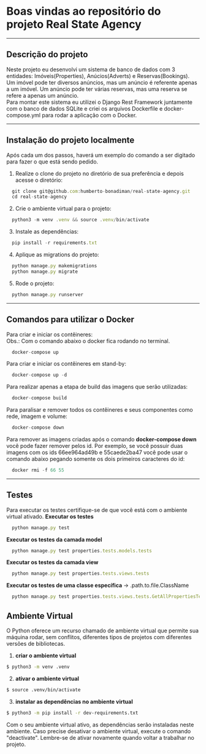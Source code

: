 # Boas vindas ao repositório do projeto Real State Agency

---

## Descrição do projeto

Neste projeto eu desenvolvi um sistema de banco de dados com 3 entidades: Imóveis(Properties), Anúcios(Adverts) e Reservas(Bookings). Um imóvel pode ter
diversos anúncios, mas um anúncio é referente apenas a um imóvel. Um anúncio pode ter
várias reservas, mas uma reserva se refere a apenas um anúncio.
<br/>
Para montar este sistema eu utilizei o Django Rest Framework juntamente com o banco de dados SQLite e criei os arquivos Dockerfile e docker-compose.yml para rodar a aplicação com o Docker.

---

## Instalação do projeto localmente

Após cada um dos passos, haverá um exemplo do comando a ser digitado para fazer o que está sendo pedido.

1. Realize o clone do projeto no diretório de sua preferência e depois acesse o diretório:
```javascript
  git clone git@github.com:humberto-bonadiman/real-state-agency.git
  cd real-state-agency
```

2. Crie o ambiente virtual para o projeto:
```javascript
  python3 -m venv .venv && source .venv/bin/activate
```

3. Instale as dependências:
```javascript
  pip install -r requirements.txt
```

4. Aplique as migrations do projeto:
```javascript
  python manage.py makemigrations
  python manage.py migrate
```

5. Rode o projeto:
```javascript
  python manage.py runserver
```

---

## Comandos para utilizar o Docker

Para criar e iniciar os contêineres:
</br>
Obs.: Com o comando abaixo o docker fica rodando no terminal.
```javascript
  docker-compose up
```

Para criar e iniciar os contêineres em stand-by:
```javascript
  docker-compose up -d
```

Para realizar apenas a etapa de build das imagens que serão utilizadas:
```javascript
  docker-compose build
```

Para paralisar e remover todos os contêineres e seus componentes como rede, imagem e volume:
```javascript
  docker-compose down
```

Para remover as imagens criadas após o comando **docker-compose down** você pode fazer remover pelos id. Por exemplo, se você possuir duas imagens com os ids 66ee964ad49b e 55caede2ba47 você pode usar o comando abaixo pegando somente os dois primeiros caracteres do id:
```javascript
  docker rmi -f 66 55
```

---

## Testes

Para executar os testes certifique-se de que você está com o ambiente virtual ativado.
**Executar os testes**
```javascript
  python manage.py test
```

**Executar os testes da camada model**
```javascript
  python manage.py test properties.tests.models.tests
```

**Executar os testes da camada view**
```javascript
  python manage.py test properties.tests.views.tests
```

**Executar os testes de uma classe específica** -> <Django app name>.path.to.file.ClassName
```javascript
  python manage.py test properties.tests.views.tests.GetAllPropertiesTest
```

## Ambiente Virtual

O Python oferece um recurso chamado de ambiente virtual que permite sua máquina rodar, sem conflitos, diferentes tipos de projetos com diferentes versões de bibliotecas.

  1. **criar o ambiente virtual**

  ```bash
  $ python3 -m venv .venv
  ```

  2. **ativar o ambiente virtual**

  ```bash
  $ source .venv/bin/activate
  ```

  3. **instalar as dependências no ambiente virtual**

  ```bash
  $ python3 -m pip install -r dev-requirements.txt
  ```

  Com o seu ambiente virtual ativo, as dependências serão instaladas neste ambiente.
  Caso precise desativar o ambiente virtual, execute o comando "deactivate". 
  Lembre-se de ativar novamente quando voltar a trabalhar no projeto.
